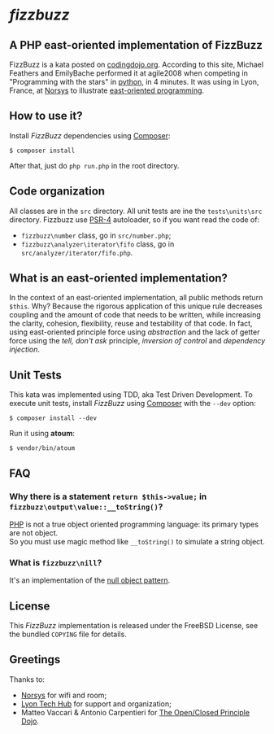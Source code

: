 # *fizzbuzz*

## A PHP east-oriented implementation of FizzBuzz

FizzBuzz is a kata posted on [codingdojo.org](http://codingdojo.org/cgi-bin/index.pl?KataFizzBuzz).
According to this site, Michael Feathers and EmilyBache performed it at agile2008 when competing in "Programming with the stars" in [python](https://www.python.org), in 4 minutes.
It was using in Lyon, France, at [Norsys](http://www.norsys.fr) to illustrate [east-oriented programming](http://jamesladdcode.com/?p=12).

## How to use it?

Install *FizzBuzz* dependencies using [Composer](https://getcomposer.org):

```
$ composer install
```

After that, just do `php run.php` in the root directory.

## Code organization

All classes are in the `src` directory.
All unit tests are ine the `tests\units\src` directory.
Fizzbuzz use [PSR-4](http://www.php-fig.org/psr/psr-4/) autoloader, so if you want read the code of:

- `fizzbuzz\number` class, go in `src/number.php`;
- `fizzbuzz\analyzer\iterator\fifo` class, go in `src/analyzer/iterator/fifo.php`.

## What is an east-oriented implementation?

In the context of an east-oriented implementation, all public methods return `$this`.
Why? Because the rigorous application of this unique rule decreases coupling and the amount of code that needs to be written, while increasing the clarity, cohesion, flexibility, reuse and testability of that code.
In fact, using east-oriented principle force using *abstraction* and the lack of getter force using the *tell, don't ask* principle, *inversion of control* and *dependency injection*.

## Unit Tests

This kata was implemented using TDD, aka Test Driven Development.
To execute unit tests, install *FizzBuzz* using [Composer](https://getcomposer.org) with the `--dev` option:

```
$ composer install --dev
```

Run it using **atoum**:

```
$ vendor/bin/atoum
```

## FAQ

### Why there is a statement `return $this->value;` in `fizzbuzz\output\value::__toString()`?

[PHP](http://www.php.net) is not a true object oriented programming language: its primary types are not object.  
So you must use magic method like `__toString()` to simulate a string object.

### What is `fizzbuzz\nill`?

It's an implementation of the [null object pattern](https://en.wikipedia.org/wiki/Null_Object_pattern).

## License

This *FizzBuzz* implementation is released under the FreeBSD License, see the bundled `COPYING` file for details.

## Greetings

Thanks to:

- [Norsys](http://www.norsys.fr) for wifi and room;
- [Lyon Tech Hub](http://www.lyontechhub.org) for support and organization;
- Matteo Vaccari & Antonio Carpentieri for [The Open/Closed Principle Dojo](http://fr.slideshare.net/xpmatteo/20101125-ocpxpday).
